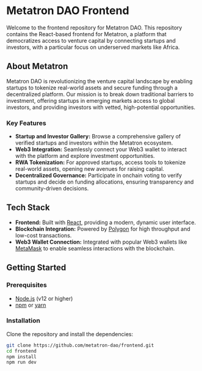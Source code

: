 # Metatron DAO Frontend

Welcome to the frontend repository for Metatron DAO. This repository contains the React-based frontend for Metatron, a platform that democratizes access to venture capital by connecting startups and investors, with a particular focus on underserved markets like Africa.

## About Metatron

Metatron DAO is revolutionizing the venture capital landscape by enabling startups to tokenize real-world assets and secure funding through a decentralized platform. Our mission is to break down traditional barriers to investment, offering startups in emerging markets access to global investors, and providing investors with vetted, high-potential opportunities.

### Key Features

- **Startup and Investor Gallery:** Browse a comprehensive gallery of verified startups and investors within the Metatron ecosystem.
- **Web3 Integration:** Seamlessly connect your Web3 wallet to interact with the platform and explore investment opportunities.
- **RWA Tokenization:** For approved startups, access tools to tokenize real-world assets, opening new avenues for raising capital.
- **Decentralized Governance:** Participate in onchain voting to verify startups and decide on funding allocations, ensuring transparency and community-driven decisions.

## Tech Stack

- **Frontend:** Built with [React](https://reactjs.org/), providing a modern, dynamic user interface.
- **Blockchain Integration:** Powered by [Polygon](https://polygon.technology/) for high throughput and low-cost transactions.
- **Web3 Wallet Connection:** Integrated with popular Web3 wallets like [MetaMask](https://metamask.io/) to enable seamless interactions with the blockchain.

## Getting Started

### Prerequisites

- [Node.js](https://nodejs.org/) (v12 or higher)
- [npm](https://www.npmjs.com/) or [yarn](https://yarnpkg.com/)

### Installation

Clone the repository and install the dependencies:

```bash
git clone https://github.com/metatron-dao/frontend.git
cd frontend
npm install
npm run dev
